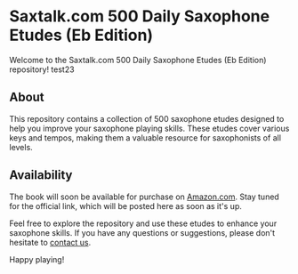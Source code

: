 # Saxtalk.com 500 Daily Saxophone Etudes (Eb Edition)

Welcome to the Saxtalk.com 500 Daily Saxophone Etudes (Eb Edition) repository!
test23
## About

This repository contains a collection of 500 saxophone etudes designed to help you improve your saxophone playing skills. These etudes cover various keys and tempos, making them a valuable resource for saxophonists of all levels.

## Availability

The book will soon be available for purchase on [Amazon.com](https://www.amazon.com). Stay tuned for the official link, which will be posted here as soon as it's up.

Feel free to explore the repository and use these etudes to enhance your saxophone skills. If you have any questions or suggestions, please don't hesitate to [contact us](mailto:rex@djere.com).

Happy playing!

